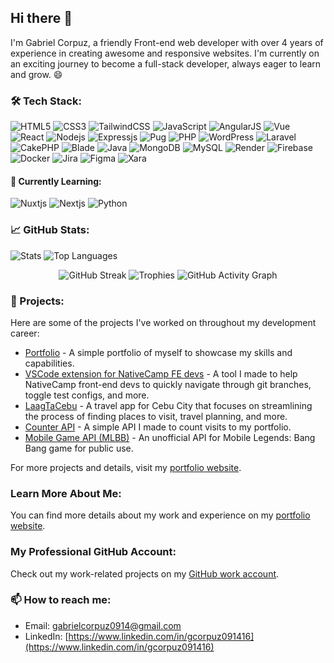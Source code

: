 ## Hi there 👋

I'm Gabriel Corpuz, a friendly Front-end web developer with over 4 years of experience in creating awesome and responsive websites. I'm currently on an exciting journey to become a full-stack developer, always eager to learn and grow. 😄

### 🛠️ Tech Stack:
![HTML5](https://img.shields.io/badge/-HTML5-E34F26?style=flat&logo=html5&logoColor=white)
![CSS3](https://img.shields.io/badge/-CSS3-1572B6?style=flat&logo=css3&logoColor=white)
![TailwindCSS](https://img.shields.io/badge/-TailwindCSS-38B2AC?style=flat&logo=tailwind-css&logoColor=white)
![JavaScript](https://img.shields.io/badge/-JavaScript-F7DF1E?style=flat&logo=javascript&logoColor=black)
![AngularJS](https://img.shields.io/badge/-AngularJS-E23237?style=flat&logo=angularjs&logoColor=white)
![Vue](https://img.shields.io/badge/-Vue.js-4FC08D?style=flat&logo=vue.js&logoColor=white)
![React](https://img.shields.io/badge/-React-61DAFB?style=flat&logo=react&logoColor=black)
![Nodejs](https://img.shields.io/badge/-Node.js-339933?style=flat&logo=node.js&logoColor=white)
![Expressjs](https://img.shields.io/badge/-Express.js-000000?style=flat&logo=express&logoColor=white)
![Pug](https://img.shields.io/badge/-Pug-A86454?style=flat&logo=pug&logoColor=white)
![PHP](https://img.shields.io/badge/-PHP-777BB4?style=flat&logo=php&logoColor=white)
![WordPress](https://img.shields.io/badge/-WordPress-21759B?style=flat&logo=wordpress&logoColor=white)
![Laravel](https://img.shields.io/badge/-Laravel-FF2D20?style=flat&logo=laravel&logoColor=white)
![CakePHP](https://img.shields.io/badge/-CakePHP-D33C43?style=flat&logo=cakephp&logoColor=white)
![Blade](https://img.shields.io/badge/-Blade-FF2D20?style=flat&logo=laravel&logoColor=white)
![Java](https://img.shields.io/badge/-Java-007396?style=flat&logo=java&logoColor=white)
![MongoDB](https://img.shields.io/badge/-MongoDB-47A248?style=flat&logo=mongodb&logoColor=white)
![MySQL](https://img.shields.io/badge/-MySQL-4479A1?style=flat&logo=mysql&logoColor=white)
![Render](https://img.shields.io/badge/-Render-46E3B7?style=flat&logo=render&logoColor=white)
![Firebase](https://img.shields.io/badge/-Firebase-FFCA28?style=flat&logo=firebase&logoColor=black)
![Docker](https://img.shields.io/badge/-Docker-2496ED?style=flat&logo=docker&logoColor=white)
![Jira](https://img.shields.io/badge/-Jira-0052CC?style=flat&logo=jira&logoColor=white)
![Figma](https://img.shields.io/badge/-Figma-F24E1E?style=flat&logo=figma&logoColor=white)
![Xara](https://img.shields.io/badge/-Xara-FF4500?style=flat&logo=xara&logoColor=white)

#### 🌱 Currently Learning:
![Nuxtjs](https://img.shields.io/badge/-Nuxt.js-00C58E?style=flat&logo=nuxtjs&logoColor=white)
![Nextjs](https://img.shields.io/badge/-Next.js-000000?style=flat&logo=next.js&logoColor=white)
![Python](https://img.shields.io/badge/-Python-3776AB?style=flat&logo=python&logoColor=white)

### 📈 GitHub Stats:
![Stats](https://github-readme-stats.vercel.app/api?username=FDC-gabriel&theme=dark&show_icons=true&hide_border=true&count_private=true&hide_title=true)
![Top Languages](https://github-readme-stats.vercel.app/api/top-langs/?username=Leir-bg&theme=dark&show_icons=true&hide_border=true&layout=compact)

<div align="center">

![GitHub Streak](https://github-readme-streak-stats-eight.vercel.app?user=FDC-gabriel&theme=dark&hide_border=true&hide_username=true)
![Trophies](https://github-profile-trophy.vercel.app/?username=FDC-gabriel&theme=darkhub&hide_title=true)
![GitHub Activity Graph](https://github-readme-activity-graph.vercel.app/graph?username=FDC-gabriel&theme=github-dark&hide_title=true)

</div>

### 🚀 Projects:
Here are some of the projects I've worked on throughout my development career:
- [Portfolio](https://github.com/Leir-bg/my-portfolio) - A simple portfolio of myself to showcase my skills and capabilities.
- [VSCode extension for NativeCamp FE devs](https://github.com/Leir-bg/fetool) - A tool I made to help NativeCamp front-end devs to quickly navigate through git branches, toggle test configs, and more.
- [LaagTaCebu](https://github.com/Leir-bg/laagtacebu) - A travel app for Cebu City that focuses on streamlining the process of finding places to visit, travel planning, and more.
- [Counter API](https://github.com/Leir-bg/counterapi) - A simple API I made to count visits to my portfolio.
- [Mobile Game API (MLBB)](https://github.com/Leir-bg/MLBB-API) - An unofficial API for Mobile Legends: Bang Bang game for public use.

For more projects and details, visit my [portfolio website](https://portfolio-gabrielcorpuz.netlify.app/).

### Learn More About Me:
You can find more details about my work and experience on my [portfolio website](https://portfolio-gabrielcorpuz.netlify.app/).

### My Professional GitHub Account:
Check out my work-related projects on my [GitHub work account](https://github.com/FDC-gabriel).

### 📫 How to reach me:
- Email: [gabrielcorpuz0914@gmail.com](gabrielcorpuz0914@gmail.com)
- LinkedIn: [https://www.linkedin.com/in/gcorpuz091416](https://www.linkedin.com/in/gcorpuz091416)

<!--
**Leir-bg/Leir-bg** is a ✨ _special_ ✨ repository because its `README.md` (this file) appears on your GitHub profile.

Here are some ideas to get you started:

- 🔭 I’m currently working on ...
- 🌱 I’m currently learning ...
- 👯 I’m looking to collaborate on ...
- 🤔 I’m looking for help with ...
- 💬 Ask me about ...
- 📫 How to reach me: ...
- 😄 Pronouns: ...
- ⚡ Fun fact: ...
-->
